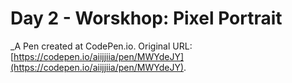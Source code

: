 # Day 2 - Worskhop: Pixel Portrait
 _A Pen created at CodePen.io. Original URL: [https://codepen.io/aiijjiia/pen/MWYdeJY](https://codepen.io/aiijjiia/pen/MWYdeJY).

 